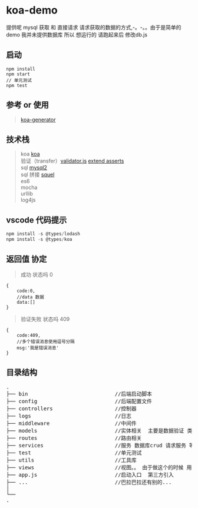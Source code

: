 # koa-demo   
提供呢 mysql 获取 和  直接请求 请求获取的数据的方式,-。-。。由于是简单的demo 我并未提供数据库 所以 想运行的 请跑起来后 修改db.js

## 启动
```
npm install 
npm start 
// 单元测试
npm test
```

## 参考 or 使用
> [koa-generator](https://github.com/17koa/koa-generator)

## 技术栈
> koa [koa](http://koajs.com/)          
> 验证（transfer）[validator.js](https://github.com/guillaumepotier/validator.js)    [extend asserts](https://github.com/seegno/validator.js-asserts)  
> sql [mysql2](https://github.com/sidorares/node-mysql2)   
> sql 拼接 [squel](https://github.com/hiddentao/squel)    
> es6     
> mocha    
> urllib   
> log4js   
## vscode 代码提示
```javascript
npm install -s @types/lodash
npm install -s @types/koa
```

## 返回值 协定
> 成功 状态吗 0  
```
{
    code:0,
    //data 数据
    data:[]
}
```

> 验证失败 状态吗 409
```
{
    code:409,
    //多个错误消息使用逗号分隔
    msg:'我是错误消息'
}
```

## 目录结构
<pre>
.
├── bin                            //后端启动脚本
├── config                         //后端配置文件    
├── controllers                    //控制器    
├── logs                           //日志
├── middleware                     //中间件
├── models                         //实体相关  主要是数据验证 类赋值  参考呢 C# 开发方式
├── routes                         //路由相关
├── services                       //服务 数据库crud 请求服务 等
├── test                           //单元测试
├── utils                          //工具库
├── views                          //视图。。 由于做这个的时候 用了vue 做前端 所以这只做了 尝试是否可以渲染
├── app.js                         //启动入口  第三方引入
├── ...                            //巴拉巴拉还有别的...
│
└──
.
</pre>

